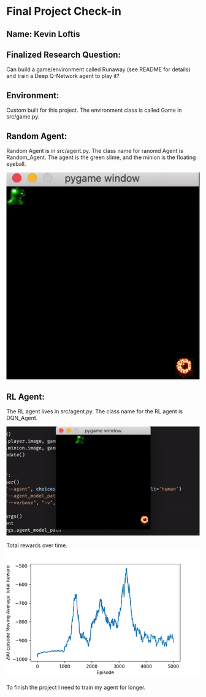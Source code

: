 # Final Project Check-in

## Name: Kevin Loftis

## Finalized Research Question:
Can build a game/environment called Runaway (see README for details) and train a Deep Q-Network agent to play it?

## Environment:
Custom built for this project.  The environment class is called Game in src/game.py.

## Random Agent:
Random Agent is in src/agent.py.  The class name for ranomd Agent is Random_Agent.  The agent is the green slime, and the minion is the floating eyeball.

![random_example](./images/runaway_random_agent.gif)


## RL Agent:
The RL agent lives in src/agent.py.  The class name for the RL agent is DQN_Agent.

![dqn_example](./images/pygame_dqn_5000_episodes.gif)

Total rewards over time.
![rewards_over_time](./images/rewards_over_time.png)



To finish the project I need to train my agent for longer.